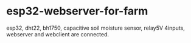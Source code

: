 # esp32-webserver-for-farm
esp32, dht22, bh1750, capacitive soil moisture sensor, relay5V 4inputs, webserver and webclient are connected. 
